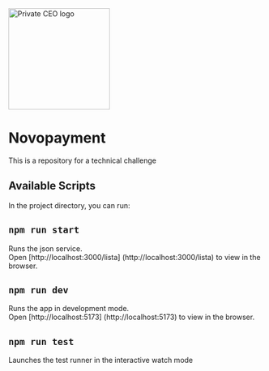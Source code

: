<img src="./public/PrivateCEO" alt="Private CEO logo" title="Private CEO logo" width="200" />

# Novopayment

This is a repository for a technical challenge

## Available Scripts

In the project directory, you can run:

## `npm run start`

Runs the json service.<br />
Open [http://localhost:3000/lista] (http://localhost:3000/lista) to view in the browser.

## `npm run dev`

Runs the app in development mode.<br />
Open [http://localhost:5173] (http://localhost:5173) to view in the browser.

## `npm run test`

Launches the test runner in the interactive watch mode
